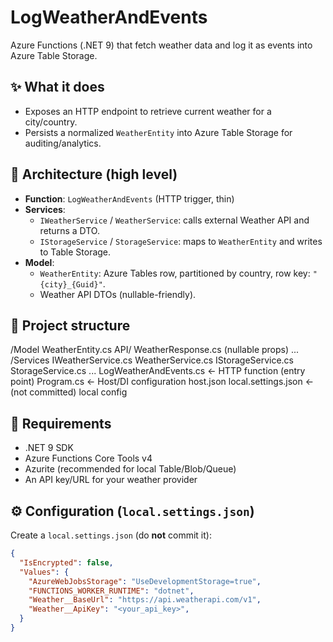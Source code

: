 # LogWeatherAndEvents

Azure Functions (.NET 9) that fetch weather data and log it as events into Azure Table Storage.

## ✨ What it does
- Exposes an HTTP endpoint to retrieve current weather for a city/country.
- Persists a normalized `WeatherEntity` into Azure Table Storage for auditing/analytics.

## 🧱 Architecture (high level)
- **Function**: `LogWeatherAndEvents` (HTTP trigger, thin)
- **Services**:
  - `IWeatherService` / `WeatherService`: calls external Weather API and returns a DTO.
  - `IStorageService` / `StorageService`: maps to `WeatherEntity` and writes to Table Storage.
- **Model**:
  - `WeatherEntity`: Azure Tables row, partitioned by country, row key: `"{city}_{Guid}"`.
  - Weather API DTOs (nullable-friendly).

## 📁 Project structure
/Model
WeatherEntity.cs
API/
WeatherResponse.cs (nullable props)
...
/Services
IWeatherService.cs
WeatherService.cs
IStorageService.cs
StorageService.cs
...
LogWeatherAndEvents.cs <- HTTP function (entry point)
Program.cs <- Host/DI configuration
host.json
local.settings.json <- (not committed) local config


## 🔧 Requirements
- .NET 9 SDK
- Azure Functions Core Tools v4
- Azurite (recommended for local Table/Blob/Queue)
- An API key/URL for your weather provider

## ⚙️ Configuration (`local.settings.json`)
Create a `local.settings.json` (do **not** commit it):

```json
{
  "IsEncrypted": false,
  "Values": {
    "AzureWebJobsStorage": "UseDevelopmentStorage=true",
    "FUNCTIONS_WORKER_RUNTIME": "dotnet",
    "Weather__BaseUrl": "https://api.weatherapi.com/v1",
    "Weather__ApiKey": "<your_api_key>",
  }
}

